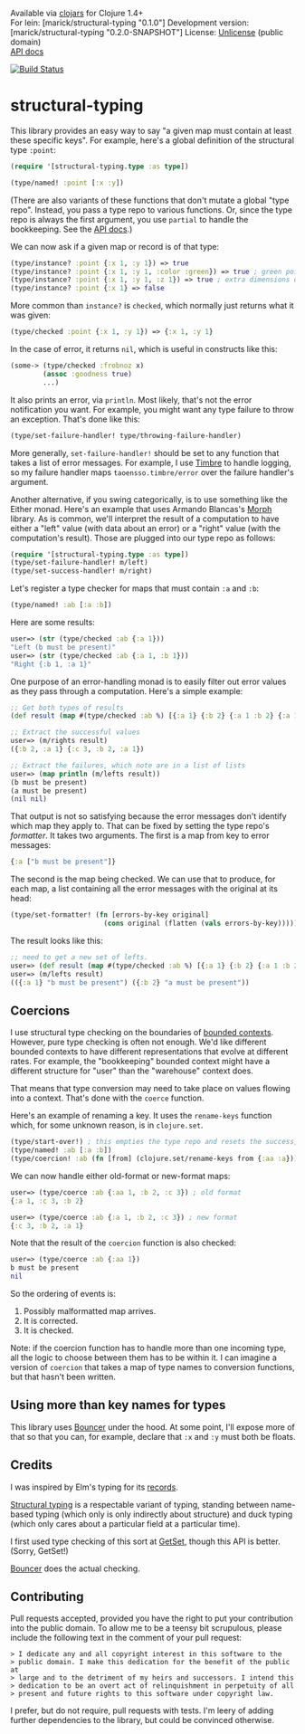 Available via [clojars](https://clojars.org/marick/structural-typing) for Clojure 1.4+  
For lein: [marick/structural-typing "0.1.0"]
Development version: [marick/structural-typing "0.2.0-SNAPSHOT"]
License: [Unlicense](http://unlicense.org/) (public domain)        
[API docs](http://marick.github.io/structural-typing/)

[![Build Status](https://travis-ci.org/marick/structural-typing.png?branch=master)](https://travis-ci.org/marick/structural-typing)


# structural-typing

This library provides an easy way to say "a given map must contain at
least these specific keys". For example, here's a global definition of the structural type `:point`:

```clojure
(require '[structural-typing.type :as type])

(type/named! :point [:x :y])
```

(There are also variants of these functions that don't mutate a global "type repo". Instead, you pass a type repo to various functions.
Or, since the type repo is always the first argument, you use `partial` to handle the bookkeeping.
See the [API docs](http://marick.github.io/structural-typing/).)


We can now ask if a given map or record is of that type:

```clojure
(type/instance? :point {:x 1, :y 1}) => true
(type/instance? :point {:x 1, :y 1, :color :green}) => true ; green points are points 
(type/instance? :point {:x 1, :y 1, :z 1}) => true ; extra dimensions don't destroy "pointhood"
(type/instance? :point {:x 1} => false
```

More common than `instance?` is `checked`, which normally just returns what it was given:

```clojure
(type/checked :point {:x 1, :y 1}) => {:x 1, :y 1}
```

In the case of error, it returns `nil`, which is useful in constructs like this:

```clojure
(some-> (type/checked :frobnoz x)
        (assoc :goodness true)
        ...)
```

It also prints an error, via `println`. Most likely, that's not the error notification you want.
For example, you might want any type failure to throw an exception. That's done like this:

```clojure 
(type/set-failure-handler! type/throwing-failure-handler)
```

More generally, `set-failure-handler!` should be set to any function that
takes a list of error messages. For example, I use
[Timbre](https://github.com/ptaoussanis/timbre) to handle logging, so my failure handler
maps `taoensso.timbre/error` over the failure handler's argument.

Another alternative, if you swing categorically, is to use something
like the Either monad. Here's an example that uses 
Armando Blancas's [Morph](https://github.com/blancas/morph) library.
As is common, we'll interpret the result of a computation to have
either a "left" value (with data about an error) or a "right" value
(with the computation's result). Those are plugged into our type repo as follows:

```clojure
(require '[structural-typing.type :as type])
(type/set-failure-handler! m/left)
(type/set-success-handler! m/right)
```

Let's register a type checker for maps that must contain `:a` and `:b`:

```clojure
(type/named! :ab [:a :b])
```

Here are some results:
```clojure
user=> (str (type/checked :ab {:a 1}))
"Left (b must be present)"
user=> (str (type/checked :ab {:a 1, :b 1}))
"Right {:b 1, :a 1}"
```

One purpose of an error-handling monad is to easily filter out error values as they pass through a computation. Here's a simple example:

```clojure
;; Get both types of results
(def result (map #(type/checked :ab %) [{:a 1} {:b 2} {:a 1 :b 2} {:a 1 :b 2 :c 3}]))

;; Extract the successful values
user=> (m/rights result)
({:b 2, :a 1} {:c 3, :b 2, :a 1})

;; Extract the failures, which note are in a list of lists
user=> (map println (m/lefts result))
(b must be present)
(a must be present)
(nil nil)
```

That output is not so satisfying because the error messages don't
identify which map they apply to. That can be fixed by setting the
type repo's *formatter*. It takes two arguments. The first is a map
from key to error messages:

```clojure
{:a ["b must be present"]}
```

The second is the map being checked. We can use that to produce, for
each map, a list containing all the error messages with the original at its head:

```clojure
(type/set-formatter! (fn [errors-by-key original]
                       (cons original (flatten (vals errors-by-key)))))
```

The result looks like this:

```clojure
;; need to get a new set of lefts.
user=> (def result (map #(type/checked :ab %) [{:a 1} {:b 2} {:a 1 :b 2} {:a 1 :b 2 :c 3}]))
user=> (m/lefts result)
(({:a 1} "b must be present") ({:b 2} "a must be present"))
```

## Coercions

I use structural type checking on the boundaries of [bounded contexts](http://martinfowler.com/bliki/BoundedContext.html).
However,
pure type checking is often not enough. We'd like different bounded
contexts to have different representations 
that evolve at different rates. For example, the "bookkeeping" bounded context might have a different structure for "user" than the "warehouse" context does.

That means that type
conversion may need to take place on values flowing into a
context. That's done with the `coerce` function.

Here's an example of renaming a key. It uses the `rename-keys` function which, for some unknown reason, is in `clojure.set`.

```clojure
(type/start-over!) ; this empties the type repo and resets the success, failure, and formatter functions.
(type/named! :ab [:a :b])
(type/coercion! :ab (fn [from] (clojure.set/rename-keys from {:aa :a})))
```

We can now handle either old-format or new-format maps:

```clojure
user=> (type/coerce :ab {:aa 1, :b 2, :c 3}) ; old format
{:a 1, :c 3, :b 2}

user=> (type/coerce :ab {:a 1, :b 2, :c 3}) ; new format
{:c 3, :b 2, :a 1}
```

Note that the result of the `coercion` function is also checked:

```clojure
user=> (type/coerce :ab {:aa 1})
b must be present
nil
```

So the ordering of events is:

1. Possibly malformatted map arrives.
2. It is corrected.
3. It is checked.

Note: if the coercion function has to handle more than one incoming
type, all the logic to choose between them has to be within it. I
can imagine a version of `coercion` that takes a map of type names
to conversion functions, but that hasn't been written.

## Using more than key names for types

This library uses [Bouncer](https://github.com/leonardoborges/bouncer)
under the hood. At some point, I'll expose more of that so that you
can, for example, declare that `:x` and `:y` must both be floats.

## Credits

I was inspired by Elm's typing for its [records](http://elm-lang.org/learn/Records.elm).

[Structural typing](http://en.wikipedia.org/wiki/Structural_type_system) is a respectable variant of typing, standing between name-based typing (which only is only indirectly about structure) and duck typing (which only cares about a particular field at a particular time). 

I first used type checking of this sort at
[GetSet](http://getset.com), though this API is better. (Sorry,
GetSet!)

[Bouncer](https://github.com/leonardoborges/bouncer) does the actual checking.

## Contributing

Pull requests accepted, provided you have the right to put your contribution into the public domain.
To allow me to be a teensy bit scrupulous, please include the following text in
the comment of your pull request:

    > I dedicate any and all copyright interest in this software to the
    > public domain. I make this dedication for the benefit of the public at
    > large and to the detriment of my heirs and successors. I intend this
    > dedication to be an overt act of relinquishment in perpetuity of all
    > present and future rights to this software under copyright law.

I prefer, but do not require, pull requests with tests. I'm leery of
adding further dependencies to the library, but could be convinced
otherwise.

